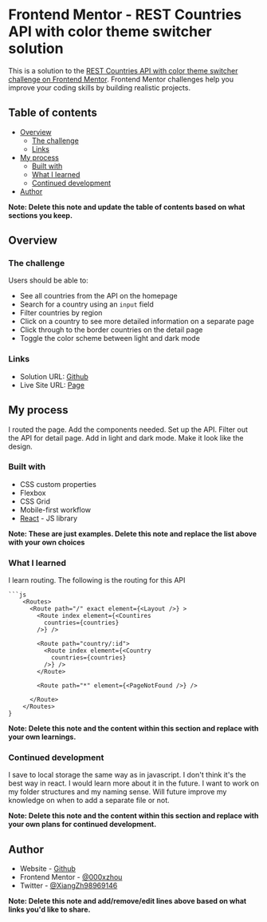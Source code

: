 # Frontend Mentor - REST Countries API with color theme switcher solution

This is a solution to the [REST Countries API with color theme switcher challenge on Frontend Mentor](https://www.frontendmentor.io/challenges/rest-countries-api-with-color-theme-switcher-5cacc469fec04111f7b848ca). Frontend Mentor challenges help you improve your coding skills by building realistic projects. 

## Table of contents

- [Overview](#overview)
  - [The challenge](#the-challenge)
  - [Links](#links)
- [My process](#my-process)
  - [Built with](#built-with)
  - [What I learned](#what-i-learned)
  - [Continued development](#continued-development)
- [Author](#author)

**Note: Delete this note and update the table of contents based on what sections you keep.**

## Overview

### The challenge

Users should be able to:

- See all countries from the API on the homepage
- Search for a country using an `input` field
- Filter countries by region
- Click on a country to see more detailed information on a separate page
- Click through to the border countries on the detail page
- Toggle the color scheme between light and dark mode

### Links

- Solution URL: [Github](https://github.com/000xzhou/REST-Countries-API)
- Live Site URL: [Page](https://restcountriesxz.netlify.app/)

## My process
I routed the page.
Add the components needed.
Set up the API.
Filter out the API for detail page.
Add in light and dark mode.
Make it look like the design.

### Built with

- CSS custom properties
- Flexbox
- CSS Grid
- Mobile-first workflow
- [React](https://reactjs.org/) - JS library

**Note: These are just examples. Delete this note and replace the list above with your own choices**

### What I learned

I learn routing. The following is the routing for this API

```
```js
    <Routes>
      <Route path="/" exact element={<Layout />} >
        <Route index element={<Countires
          countries={countries}
        />} />

        <Route path="country/:id">
          <Route index element={<Country
            countries={countries}
          />} />
        </Route>

        <Route path="*" element={<PageNotFound />} />

      </Route>
    </Routes>
}
```

**Note: Delete this note and the content within this section and replace with your own learnings.**

### Continued development

I save to local storage the same way as in javascript. I don't think it's the best way in react. I would learn more about it in the future.
I want to work on my folder structures and my naming sense.
Will future improve my knowledge on when to add a separate file or not.

**Note: Delete this note and the content within this section and replace with your own plans for continued development.**

## Author

- Website - [Github](https://github.com/000xzhou)
- Frontend Mentor - [@000xzhou](https://www.frontendmentor.io/profile/000xzhou)
- Twitter - [@XiangZh98969146](https://twitter.com/XiangZh98969146)

**Note: Delete this note and add/remove/edit lines above based on what links you'd like to share.**
